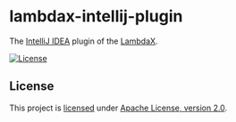 # lambdax-intellij-plugin

The [IntelliJ IDEA](https://github.com/JetBrains/intellij-community) plugin of the [LambdaX](https://github.com/alexengrig/lambdax).

[![License](https://img.shields.io/badge/License-Apache%202.0-blue.svg)](https://www.apache.org/licenses/LICENSE-2.0)

## License

This project is [licensed](LICENSE) under [Apache License, version 2.0](https://www.apache.org/licenses/LICENSE-2.0).
